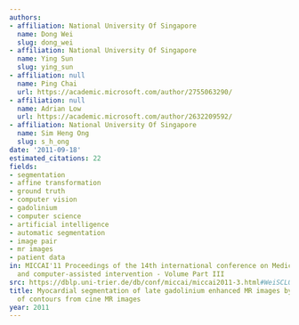 ```yaml
---
authors:
- affiliation: National University Of Singapore
  name: Dong Wei
  slug: dong_wei
- affiliation: National University Of Singapore
  name: Ying Sun
  slug: ying_sun
- affiliation: null
  name: Ping Chai
  url: https://academic.microsoft.com/author/2755063290/
- affiliation: null
  name: Adrian Low
  url: https://academic.microsoft.com/author/2632209592/
- affiliation: National University Of Singapore
  name: Sim Heng Ong
  slug: s_h_ong
date: '2011-09-18'
estimated_citations: 22
fields:
- segmentation
- affine transformation
- ground truth
- computer vision
- gadolinium
- computer science
- artificial intelligence
- automatic segmentation
- image pair
- mr images
- patient data
in: MICCAI'11 Proceedings of the 14th international conference on Medical image computing
  and computer-assisted intervention - Volume Part III
src: https://dblp.uni-trier.de/db/conf/miccai/miccai2011-3.html#WeiSCLO11
title: Myocardial segmentation of late gadolinium enhanced MR images by propagation
  of contours from cine MR images
year: 2011
---
```

